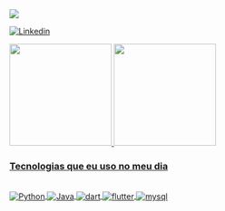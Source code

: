 <picture>
  <source media="(prefers-color-scheme: dark)" srcset="https://readme-typing-svg.demolab.com/?font=Kanit&size=23&duration=2500&pause=1000&lines=Olá+eu+sou+o+Matheus+Araújo.;Seja+bem+vindo+ao+meu+perfil!&color=FFFFFF" />
  <img src="https://readme-typing-svg.demolab.com/?font=Kanit&size=23&duration=2500&pause=1000&lines=Olá+eu+sou+o+Matheus+Araújo.;Seja+bem+vindo+ao+meu+perfil!&color=000000" />
</picture>

[![Linkedin](https://img.shields.io/badge/LinkedIn-0077B5?style=for-the-badge&logo=linkedin&logoColor=white)](https://www.linkedin.com/in/matheus-araújo-b9418b1b8/)

<div>
  <a href="https://github.com/matheusaraujoc">
  <img height="180em" src="https://github-readme-stats.vercel.app/api?username=matheusaraujoc&show_icons=true&theme=github_dark&locale=pt-br"/>
  <img height="180em" src="https://github-readme-stats.vercel.app/api/top-langs/?username=matheusaraujoc&layout=compact&theme=github_dark&locale=pt-br"/>
</div>

### Tecnologias que eu uso no meu dia

<div style="display: inline_block"><br/>
    <img align="center" alt="Python" src="https://img.shields.io/badge/Python-3776AB?style=for-the-badge&logo=python&logoColor=white" />
    <img align="center" alt="Java" src="https://img.shields.io/badge/Java-ED8B00?style=for-the-badge&logo=openjdk&logoColor=white" />
    <img align="center" alt="dart" src="https://img.shields.io/badge/Dart-0175C2?style=for-the-badge&logo=dart&logoColor=white" />
    <img align="center" alt="flutter" src="https://img.shields.io/badge/Flutter-02569B?style=for-the-badge&logo=flutter&logoColor=white" />
    <img align="center" alt="mysql" src="https://img.shields.io/badge/MySQL-00000F?style=for-the-badge&logo=mysql&logoColor=white" />
</div>
